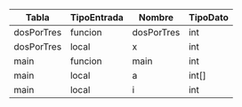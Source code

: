 | Tabla      | TipoEntrada | Nombre     | TipoDato |
| ---------- | ----------- | ---------- | -------- |
| dosPorTres | funcion     | dosPorTres | int      |
| dosPorTres | local       | x          | int      |
| main       | funcion     | main       | int      |
| main       | local       | a          | int[]    |
| main       | local       | i          | int      |
